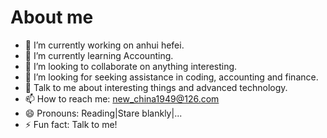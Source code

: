 # About me

<!--
**ThriveInTech/ThriveInTech** is a ✨ _special_ ✨ repository because its `README.md` (this file) appears on your GitHub profile.

Here are some ideas to get you started:
-->
- 🔭 I’m currently working on anhui hefei.
- 🌱 I’m currently learning Accounting.
- 👯 I’m looking to collaborate on anything interesting.
- 🤔 I’m looking for seeking assistance in coding, accounting and finance.
- 💬 Talk to me about interesting things and advanced technology.
- 📫 How to reach me: new_china1949@126.com
- 😄 Pronouns: Reading|Stare blankly|...
- ⚡ Fun fact: Talk to me!
